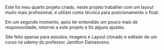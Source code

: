 Este foi meu quarto projeto criado, neste projeto trabalhei com um layout muito mais profissional, e utilizei como técnica para posicionamento o float.

Em um segundo momento, após ter entendido um pouco mais de responsividade, retornei a este projeto e fiz alguns ajustes.

Site feito apenas para estudos; Imagens e Layout clonado e editado de um curso na udemy do professor Jamilton Damasceno.